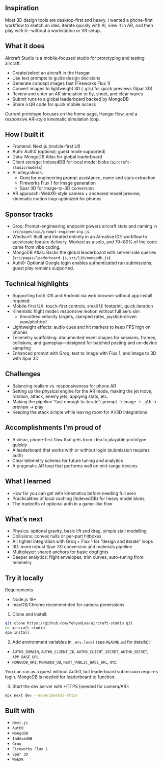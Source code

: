 ## Inspiration
Most 3D design tools are desktop-first and heavy. I wanted a phone-first workflow to sketch an idea, iterate quickly with AI, view it in AR, and then play with it—without a workstation or VR setup.

## What it does
Aircraft Studio is a mobile-focused studio for prototyping and testing aircraft:
- Create/select an aircraft in the Hangar
- Use text prompts to guide design decisions
- Generate concept images fast (Fireworks Flux 1)
- Convert images to lightweight 3D (`.glb`) for quick previews (Spar 3D)
- Review and enter an AR simulation to fly, shoot, and clear waves
- Submit runs to a global leaderboard backed by MongoDB
- Share a QR code for quick mobile access

Current prototype focuses on the home page, Hangar flow, and a responsive AR-style kinematic simulation loop.

## How I built it
- Frontend: Next.js (mobile-first UI)
- Auth: Auth0 (optional; guest mode supported)
- Data: MongoDB Atlas for global leaderboard
- Client storage: IndexedDB for local model blobs (`aircraft-studio/models`)
- AI integrations:
  - Groq for engineering prompt assistance, name and stats extraction
  - Fireworks Flux 1 for image generation
  - Spar 3D for image-to-3D conversion
- AR approach: WebXR-style camera + anchored model preview; kinematic motion loop optimized for phones

## Sponsor tracks
- Groq: Prompt-engineering endpoint powers aircraft stats and naming in `src/pages/api/prompt-engineering.js`.
- Windsurf: Built and iterated entirely in an AI‑native IDE workflow to accelerate feature delivery. Worked as a solo, and 70~80% of the code came from vibe coding.
- MongoDB Atlas: Backs the global leaderboard with server-side queries (`src/pages/leaderboard.js`, `src/lib/mongodb.js`).
- Auth0: Optional Google login enables authenticated run submissions; guest play remains supported.

## Technical highlights
- Supporting both iOS and Android via web browser without app install required
- Mobile-first UX: touch-first controls, small UI footprint, quick iteration
- Kinematic flight model: responsive motion without full aero sim
  - Smoothed velocity targets, clamped rates, joystick-driven yaw/pitch/roll
- Lightweight effects: audio cues and hit markers to keep FPS high on phones
- Telemetry scaffolding: documented event shapes for sessions, frames, collisions, and gameplay—designed for batched posting and on-device sampling
- Enhanced prompt with Groq, text to image with Flux 1, and image to 3D with Spar 3D

## Challenges
- Balancing realism vs. responsiveness for phone AR
- Setting up the physical engine for the AR mode, making the jet move, rotation, attack, enemy jets, applying stats, etc.
- Making the pipeline “fast enough to iterate”: prompt → image → `.glb` → preview → play
- Keeping the stack simple while leaving room for AI/3D integrations

## Accomplishments I’m proud of
- A clean, phone-first flow that gets from idea to playable prototype quickly
- A leaderboard that works with or without login (submission requires auth)
- Clear telemetry schema for future tuning and analytics
- A pragmatic AR loop that performs well on mid-range devices

## What I learned
- How far you can get with kinematics before needing full aero
- Practicalities of local caching (IndexedDB) for heavy model blobs
- The tradeoffs of optional auth in a game-like flow

## What’s next
- Physics: optional gravity, basic lift and drag, simple stall modelling
- Collisions: convex hulls or per-part hitboxes
- AI: tighter integration with Groq + Flux 1 for “design and iterate” loops
- 3D: more robust Spar 3D conversion and materials pipeline
- Multiplayer: shared anchors for basic dogfights
- Deeper analytics: flight envelopes, trim curves, auto-tuning from telemetry

## Try it locally
Requirements
- Node.js 18+
- macOS/Chrome recommended for camera permissions

1) Clone and install:
```bash
git clone https://github.com/YehyunLee/aircraft-studio.git
cd aircraft-studio
npm install
```

2) Add environment variables in `.env.local` (see `README.md` for details):
- `AUTH0_DOMAIN`, `AUTH0_CLIENT_ID`, `AUTH0_CLIENT_SECRET`, `AUTH0_SECRET`, `APP_BASE_URL`
- `MONGODB_URI`, `MONGODB_DB`, `NEXT_PUBLIC_BASE_URL`, etc.

You can run as a guest without Auth0, but leaderboard submission requires login. MongoDB is needed for leaderboard to function.

3) Start the dev server with HTTPS (needed for camera/AR):
```bash
npx next dev --experimental-https
```

## Built with
- `Next.js`
- `Auth0`
- `MongoDB`
- `IndexedDB`
- `Groq`
- `Fireworks Flux 1`
- `Spar 3D`
- `WebXR`
